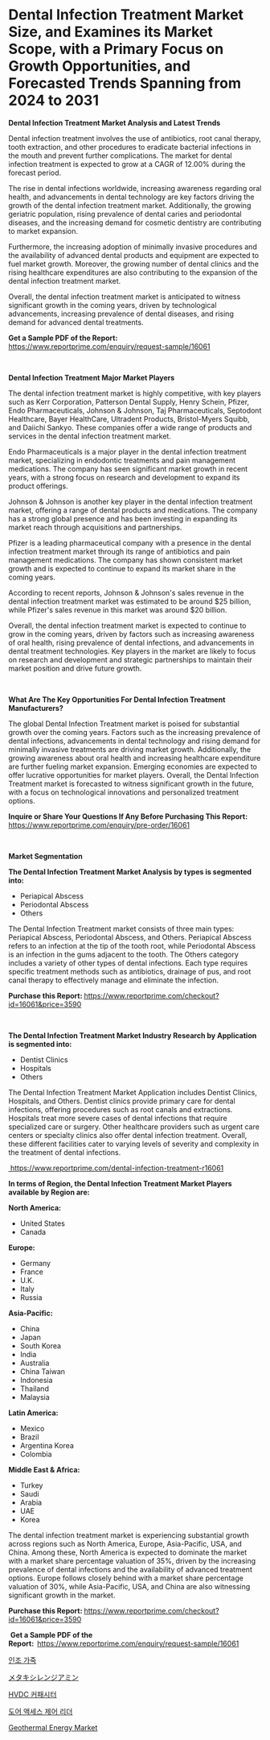 <p><h1>Dental Infection Treatment Market Size, and Examines its Market Scope, with a Primary Focus on Growth Opportunities, and Forecasted Trends Spanning from 2024 to 2031</h1></p><p><strong>Dental Infection Treatment Market Analysis and Latest Trends</strong></p>
<p><p>Dental infection treatment involves the use of antibiotics, root canal therapy, tooth extraction, and other procedures to eradicate bacterial infections in the mouth and prevent further complications. The market for dental infection treatment is expected to grow at a CAGR of 12.00% during the forecast period. </p><p>The rise in dental infections worldwide, increasing awareness regarding oral health, and advancements in dental technology are key factors driving the growth of the dental infection treatment market. Additionally, the growing geriatric population, rising prevalence of dental caries and periodontal diseases, and the increasing demand for cosmetic dentistry are contributing to market expansion.</p><p>Furthermore, the increasing adoption of minimally invasive procedures and the availability of advanced dental products and equipment are expected to fuel market growth. Moreover, the growing number of dental clinics and the rising healthcare expenditures are also contributing to the expansion of the dental infection treatment market.</p><p>Overall, the dental infection treatment market is anticipated to witness significant growth in the coming years, driven by technological advancements, increasing prevalence of dental diseases, and rising demand for advanced dental treatments.</p></p>
<p><strong>Get a Sample PDF of the Report:&nbsp;</strong> <a href="https://www.reportprime.com/enquiry/request-sample/16061">https://www.reportprime.com/enquiry/request-sample/16061</a></p>
<p>&nbsp;</p>
<p><strong>Dental Infection Treatment Major Market Players</strong></p>
<p><p>The dental infection treatment market is highly competitive, with key players such as Kerr Corporation, Patterson Dental Supply, Henry Schein, Pfizer, Endo Pharmaceuticals, Johnson & Johnson, Taj Pharmaceuticals, Septodont Healthcare, Bayer HealthCare, Ultradent Products, Bristol-Myers Squibb, and Daiichi Sankyo. These companies offer a wide range of products and services in the dental infection treatment market.</p><p>Endo Pharmaceuticals is a major player in the dental infection treatment market, specializing in endodontic treatments and pain management medications. The company has seen significant market growth in recent years, with a strong focus on research and development to expand its product offerings.</p><p>Johnson & Johnson is another key player in the dental infection treatment market, offering a range of dental products and medications. The company has a strong global presence and has been investing in expanding its market reach through acquisitions and partnerships.</p><p>Pfizer is a leading pharmaceutical company with a presence in the dental infection treatment market through its range of antibiotics and pain management medications. The company has shown consistent market growth and is expected to continue to expand its market share in the coming years.</p><p>According to recent reports, Johnson & Johnson's sales revenue in the dental infection treatment market was estimated to be around $25 billion, while Pfizer's sales revenue in this market was around $20 billion.</p><p>Overall, the dental infection treatment market is expected to continue to grow in the coming years, driven by factors such as increasing awareness of oral health, rising prevalence of dental infections, and advancements in dental treatment technologies. Key players in the market are likely to focus on research and development and strategic partnerships to maintain their market position and drive future growth.</p></p>
<p>&nbsp;</p>
<p><strong>What Are The Key Opportunities For Dental Infection Treatment Manufacturers?</strong></p>
<p><p>The global Dental Infection Treatment market is poised for substantial growth over the coming years. Factors such as the increasing prevalence of dental infections, advancements in dental technology and rising demand for minimally invasive treatments are driving market growth. Additionally, the growing awareness about oral health and increasing healthcare expenditure are further fueling market expansion. Emerging economies are expected to offer lucrative opportunities for market players. Overall, the Dental Infection Treatment market is forecasted to witness significant growth in the future, with a focus on technological innovations and personalized treatment options.</p></p>
<p><strong>Inquire or Share Your Questions If Any Before Purchasing This Report:</strong> <a href="https://www.reportprime.com/enquiry/pre-order/16061">https://www.reportprime.com/enquiry/pre-order/16061</a></p>
<p>&nbsp;</p>
<p><strong>Market Segmentation</strong></p>
<p><strong>The Dental Infection Treatment Market Analysis by types is segmented into:</strong></p>
<p><ul><li>Periapical Abscess</li><li>Periodontal Abscess</li><li>Others</li></ul></p>
<p><p>The Dental Infection Treatment market consists of three main types: Periapical Abscess, Periodontal Abscess, and Others. Periapical Abscess refers to an infection at the tip of the tooth root, while Periodontal Abscess is an infection in the gums adjacent to the tooth. The Others category includes a variety of other types of dental infections. Each type requires specific treatment methods such as antibiotics, drainage of pus, and root canal therapy to effectively manage and eliminate the infection.</p></p>
<p><strong>Purchase this Report:&nbsp;</strong><a href="https://www.reportprime.com/checkout?id=16061&price=3590">https://www.reportprime.com/checkout?id=16061&price=3590</a></p>
<p>&nbsp;</p>
<p><strong>The Dental Infection Treatment Market Industry Research by Application is segmented into:</strong></p>
<p><ul><li>Dentist Clinics</li><li>Hospitals</li><li>Others</li></ul></p>
<p><p>The Dental Infection Treatment Market Application includes Dentist Clinics, Hospitals, and Others. Dentist clinics provide primary care for dental infections, offering procedures such as root canals and extractions. Hospitals treat more severe cases of dental infections that require specialized care or surgery. Other healthcare providers such as urgent care centers or specialty clinics also offer dental infection treatment. Overall, these different facilities cater to varying levels of severity and complexity in the treatment of dental infections.</p></p>
<p><a href="https://www.reportprime.com/dental-infection-treatment-r16061">&nbsp;https://www.reportprime.com/dental-infection-treatment-r16061</a></p>
<p><strong>In terms of Region, the Dental Infection Treatment Market Players available by Region are:</strong></p>
<p>
    <p> <strong> North America: </strong>
        <ul>
            <li>United States</li>
            <li>Canada</li>
        </ul>
        </p> 
    <p> <strong> Europe: </strong>
        <ul>
            <li>Germany</li>
            <li>France</li>
            <li>U.K.</li>
            <li>Italy</li>
            <li>Russia</li>
        </ul>
        </p> 
    <p> <strong> Asia-Pacific: </strong>
        <ul>
            <li>China</li>
            <li>Japan</li>
            <li>South Korea</li>
            <li>India</li>
            <li>Australia</li>
            <li>China Taiwan</li>
            <li>Indonesia</li>
            <li>Thailand</li>
            <li>Malaysia</li>
        </ul>
        </p> 
    <p> <strong> Latin America: </strong>
        <ul>
            <li>Mexico</li>
            <li>Brazil</li>
            <li>Argentina Korea</li>
            <li>Colombia</li>
        </ul>
        </p> 
    <p> <strong> Middle East & Africa: </strong>
        <ul>
            <li>Turkey</li>
            <li>Saudi</li>
            <li>Arabia</li>
            <li>UAE</li>
            <li>Korea</li>
        </ul>
    </p>
    </p>
<p><p>The dental infection treatment market is experiencing substantial growth across regions such as North America, Europe, Asia-Pacific, USA, and China. Among these, North America is expected to dominate the market with a market share percentage valuation of 35%, driven by the increasing prevalence of dental infections and the availability of advanced treatment options. Europe follows closely behind with a market share percentage valuation of 30%, while Asia-Pacific, USA, and China are also witnessing significant growth in the market.</p></p>
<p><strong>Purchase this Report: </strong><a href="https://www.reportprime.com/checkout?id=16061&price=3590">https://www.reportprime.com/checkout?id=16061&price=3590</a></p>
<p>&nbsp;<strong>Get a Sample PDF of the Report:&nbsp;&nbsp;</strong><a href="https://www.reportprime.com/enquiry/request-sample/16061">https://www.reportprime.com/enquiry/request-sample/16061</a></p>
<p><strong></strong></p>
<p><p><a href="https://medium.com/@mathieu.rico66/2024%EB%85%84%EB%B6%80%ED%84%B0-2031%EB%85%84%EA%B9%8C%EC%A7%80%EC%9D%98-%EC%9D%B8%EC%A1%B0-%EA%B0%80%EC%A3%BD-%EC%8B%9C%EC%9E%A5-%EC%84%B1%EC%9E%A5-%EC%A0%84%EB%A7%9D%EC%9D%80-11-4-%EC%9D%98-%EC%97%B0%ED%8F%89%EA%B7%A0-%EC%84%B1%EC%9E%A5%EB%A5%A0%EB%A1%9C-%EC%98%88%EC%B8%A1%EB%90%98%EB%A9%B0-%EC%8B%9C%EC%9E%A5-%EB%8F%99%ED%96%A5-%EB%B6%84%EC%84%9D%EC%9D%80-%EC%9D%91%EC%9A%A9-%EC%A7%80%EC%97%AD-%EC%A0%84%EB%A7%9D-%EB%B0%8F-%EC%88%98%EC%9D%B5%EC%9C%BC%EB%A1%9C-%EC%9D%B4%EB%A3%A8%EC%96%B4%EC%A0%B8-%EC%9E%88%EC%8A%B5%EB%8B%88%EB%8B%A4-e556fbda03b4">인조 가죽</a></p><p><a href="https://github.com/AbigaleHuel/Market-Research-Report-List-2/blob/main/1334300122224.md">メタキシレンジアミン</a></p><p><a href="https://github.com/GabrielBlanda5656/Market-Research-Report-List-2/blob/main/6475618123380.md">HVDC 커패시터</a></p><p><a href="https://github.com/rick7624/Market-Research-Report-List-2/blob/main/7529266123381.md">도어 액세스 제어 리더</a></p><p><a href="https://github.com/AnnChovey2023/Market-Research-Report-List-2/blob/main/geothermal-energy-market.md">Geothermal Energy Market</a></p></p>